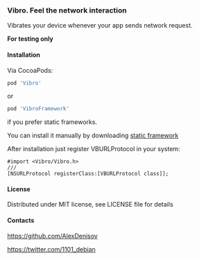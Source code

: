 ### Vibro. Feel the network interaction

Vibrates your device whenever your app sends network request.

**For testing only**

#### Installation

Via CocoaPods:

```ruby
pod 'Vibro'
```

or

```ruby
pod 'VibroFramework'
```

if you prefer static frameworks.

You can install it manually by downloading [static framework](https://github.com/AlexDenisov/Vibro/releases/download/0.1.0/Vibro-0.1.0.zip)

After installation just register VBURLProtocol in your system:

```objc
#import <Vibro/Vibro.h>
///
[NSURLProtocol registerClass:[VBURLProtocol class]];
```

#### License

Distributed under MIT license, see LICENSE file for details

#### Contacts

https://github.com/AlexDenisov

https://twitter.com/1101_debian

